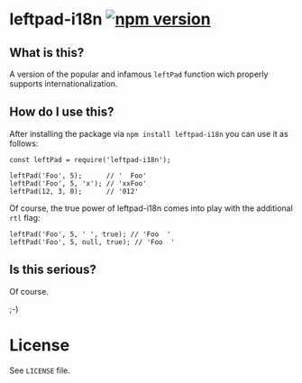 # leftpad-i18n [![npm version](https://badge.fury.io/js/leftpad-i18n.svg)](https://badge.fury.io/js/leftpad-i18n)

## What is this?

A version of the popular and infamous `leftPad` function wich properly supports internationalization.

## How do I use this?

After installing the package via `npm install leftpad-i18n` you can use it as follows:

```
const leftPad = require('leftpad-i18n');

leftPad('Foo', 5);      // '  Foo'
leftPad('Foo', 5, 'x'); // 'xxFoo'
leftPad(12, 3, 0);      // '012'
```

Of course, the true power of leftpad-i18n comes into play with the additional `rtl` flag:

```
leftPad('Foo', 5, ' ', true); // 'Foo  '
leftPad('Foo', 5, null, true); // 'Foo  '
```

## Is this serious?

Of course.

;-)

# License

See `LICENSE` file.
